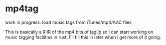 # mp4tag

work in progress: load music tags from iTunes/mp4/AAC files

This is basically a RIIR of the mp4 bits of [taglib] so i can start working on music tagging
facilities in rust. I'll fill this in later when i get more of it going.

[taglib]: http://taglib.org/
